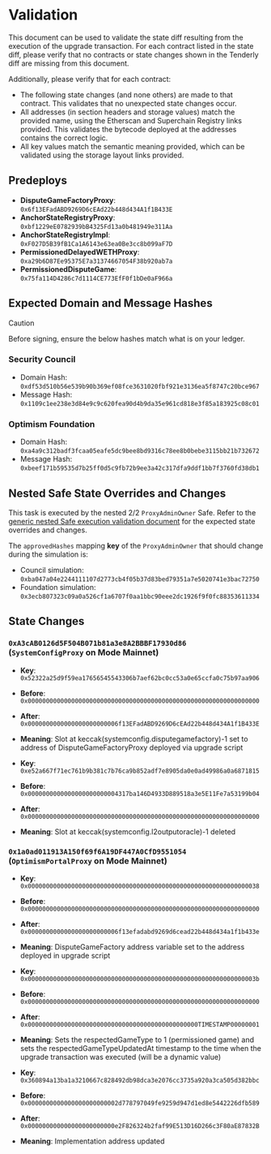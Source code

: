 # Validation

This document can be used to validate the state diff resulting from the execution of the upgrade
transaction. For each contract listed in the state diff, please verify that no contracts or state
changes shown in the Tenderly diff are missing from this document.

Additionally, please verify that for each contract:

- The following state changes (and none others) are made to that contract. This validates that no
  unexpected state changes occur.
- All addresses (in section headers and storage values) match the provided name, using the
  Etherscan and Superchain Registry links provided. This validates the bytecode deployed at the
  addresses contains the correct logic.
- All key values match the semantic meaning provided, which can be validated using the storage
  layout links provided.

## Predeploys

- **DisputeGameFactoryProxy**: `0x6f13EFadABD9269D6cEAd22b448d434A1f1B433E`
- **AnchorStateRegistryProxy**: `0xbf1229eE0782939bB4325Fd13a0b481949e311Aa`
- **AnchorStateRegistryImpl**: `0xF027D5B39fB1Ca1A6143e63ea0Be3cc8b099aF7D`
- **PermissionedDelayedWETHProxy**: `0xa29b6D87Ee95375E7a31374667054F38b920ab7a`
- **PermissionedDisputeGame**: `0x75fa114D4286c7d1114CE773EfF0f1bDe0aF966a`

## Expected Domain and Message Hashes

> [!CAUTION]
>
> Before signing, ensure the below hashes match what is on your ledger.
>
> ### Security Council
>
> - Domain Hash: `0xdf53d510b56e539b90b369ef08fce3631020fbf921e3136ea5f8747c20bce967`
> - Message Hash: `0x1109c1ee238e3d84e9c9c620fea90d4b9da35e961cd818e3f85a183925c08c01`
>
> ### Optimism Foundation
>
> - Domain Hash: `0xa4a9c312badf3fcaa05eafe5dc9bee8bd9316c78ee8b0bebe3115bb21b732672`
> - Message Hash: `0xbeef171b59535d7b25ff0d5c9fb72b9ee3a42c317dfa9ddf1bb7f3760fd38db1`

## Nested Safe State Overrides and Changes

This task is executed by the nested 2/2 `ProxyAdminOwner` Safe. Refer to the
[generic nested Safe execution validation document](../../../NESTED-VALIDATION.md) for the expected
state overrides and changes.

The `approvedHashes` mapping **key** of the `ProxyAdminOwner` that should change during the
simulation is:

- Council simulation: `0xba047a04e2244111107d2773cb4f05b37d83bed79351a7e5020741e3bac72750`
- Foundation simulation: `0x3ecb807323c09a0a526cf1a6707f0aa1bbc90eee2dc1926f9f0fc88353611334`

## State Changes

### `0xA3cAB0126d5F504B071b81a3e8A2BBBF17930d86` (`SystemConfigProxy` on Mode Mainnet)

- **Key**: `0x52322a25d9f59ea17656545543306b7aef62bc0cc53a0e65ccfa0c75b97aa906`
- **Before**: `0x0000000000000000000000000000000000000000000000000000000000000000`
- **After**: `0x0000000000000000000000006f13EFadABD9269D6cEAd22b448d434A1f1B433E`
- **Meaning**: Slot at keccak(systemconfig.disputegamefactory)-1 set to address of
  DisputeGameFactoryProxy deployed via upgrade script

- **Key**: `0xe52a667f71ec761b9b381c7b76ca9b852adf7e8905da0e0ad49986a0a6871815`
- **Before**: `0x0000000000000000000000004317ba146D4933D889518a3e5E11Fe7a53199b04`
- **After**: `0x0000000000000000000000000000000000000000000000000000000000000000`
- **Meaning**: Slot at keccak(systemconfig.l2outputoracle)-1 deleted

### `0x1a0ad011913A150f69f6A19DF447A0CfD9551054` (`OptimismPortalProxy` on Mode Mainnet)

- **Key**: `0x0000000000000000000000000000000000000000000000000000000000000038`
- **Before**: `0x0000000000000000000000000000000000000000000000000000000000000000`
- **After**: `0x0000000000000000000000006f13efadabd9269d6cead22b448d434a1f1b433e`
- **Meaning**: DisputeGameFactory address variable set to the address deployed in upgrade script

- **Key**: `0x000000000000000000000000000000000000000000000000000000000000003b`
- **Before**: `0x0000000000000000000000000000000000000000000000000000000000000000`
- **After**: `0x00000000000000000000000000000000000000000000000TIMESTAMP00000001`
- **Meaning**: Sets the respectedGameType to 1 (permissioned game) and sets the
  respectedGameTypeUpdatedAt timestamp to the time when the upgrade transaction was executed (will
  be a dynamic value)

- **Key**: `0x360894a13ba1a3210667c828492db98dca3e2076cc3735a920a3ca505d382bbc`
- **Before**: `0x0000000000000000000000002d778797049fe9259d947d1ed8e5442226dfb589`
- **After**: `0x000000000000000000000000e2F826324b2faf99E513D16D266c3F80aE87832B`
- **Meaning**: Implementation address updated
